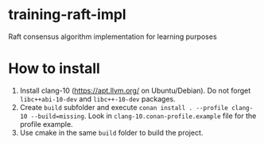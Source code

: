 # training-raft-impl
Raft consensus algorithm implementation for learning purposes

# How to install
1. Install clang-10 (https://apt.llvm.org/ on Ubuntu/Debian). Do not forget `libc++abi-10-dev` and `libc++-10-dev` packages.
2. Create `build` subfolder and execute `conan install . --profile clang-10 --build=missing`. Look in `clang-10.conan-profile.example` file for the profile example.
3. Use cmake in the same `build` folder to build the project.
